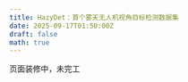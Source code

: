```yaml
---
title: HazyDet：首个雾天无人机视角目标检测数据集
date: 2025-09-17T01:50:00Z
draft: false
math: true
---
```


页面装修中，未完工

